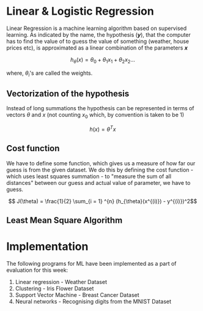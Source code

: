 # **Linear & Logistic Regression**
Linear Regression is a machine learning algorithm based on supervised learning. As indicated by the name, the hypothesis (***y***), that the computer has to find the value of to guess the value of something (weather, house prices etc), is approximated as a linear combination of the parameters ***x***

$$h_{\theta}(x) = \theta_{0} + \theta_1x_1 + \theta_2x_2 ...$$

where, $\theta_i$'s are called the weights.

## Vectorization of the hypothesis

Instead of long summations the hypothesis can be represented in terms of vectors $\theta$ and $x$ (not counting $x_0$ which, by convention is taken to be 1)

$$h(x) = \theta^{T}x$$

## Cost function

We have to define some function, which gives us a measure of how far our guess is from the given dataset. We do this by defining the cost function - which uses least squares summation - to "measure the sum of all distances" between our guess and actual value of parameter, we have to guess.

$$ J(\theta) = \frac{1}{2} \sum_{i = 1} ^{n} (h_{\theta}(x^{(i)}) - y^{(i)})^2$$

## Least Mean Square Algorithm



# **Implementation**
The following programs for ML have been implemented as a part of evaluation for this week:
1. Linear regression - Weather Dataset
2. Clustering - Iris Flower Dataset
3. Support Vector Machine - Breast Cancer Dataset
4. Neural networks - Recognising digits from the MNIST Dataset
